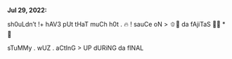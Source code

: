 **Jul 29, 2022:**

sh0uLdn’t !+ hAV3 pUt tHaT muCh h0t . 🔥 ! sauCe oN > 🫑🧅 da fAjiTaS 🌯🥵 *💋

sTuMMy . wUZ . aCtInG > UP dURiNG da fINAL  



